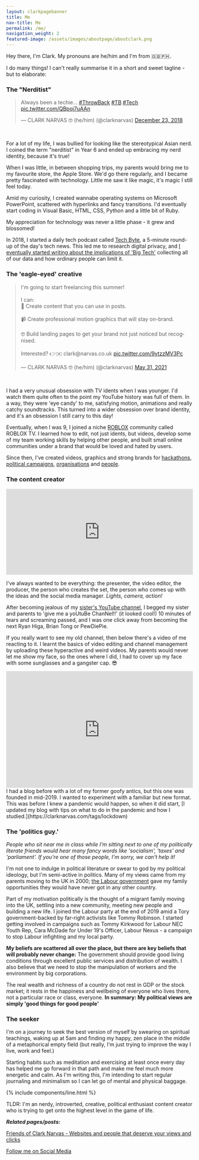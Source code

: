 ```yaml
---
layout: clarkpagebanner
title: Me
nav-title: Me
permalink: /me/
navigation_weight: 2
featured-image: /assets/images/aboutpage/aboutclark.png
---
```


Hey there, I'm Clark. My pronouns are he/him and I'm from 🇬🇧🇵🇭. 

I do many things! I can't really summarise it in a short and sweet tagline - but to elaborate:

### The "Nerditist"

<blockquote class="twitter-tweet"><p lang="en" dir="ltr">Always been a techie... <a href="https://twitter.com/hashtag/ThrowBack?src=hash&amp;ref_src=twsrc%5Etfw">#ThrowBack</a> <a href="https://twitter.com/hashtag/TB?src=hash&amp;ref_src=twsrc%5Etfw">#TB</a> <a href="https://twitter.com/hashtag/Tech?src=hash&amp;ref_src=twsrc%5Etfw">#Tech</a> <a href="https://t.co/QBpoj7uAAn">pic.twitter.com/QBpoj7uAAn</a></p>&mdash; CLARK NARVAS 🤓 (he/him) (@clarknarvas) <a href="https://twitter.com/clarknarvas/status/1076806941878484992?ref_src=twsrc%5Etfw">December 23, 2018</a></blockquote> <script async src="https://platform.twitter.com/widgets.js" charset="utf-8"></script><br>

For a lot of my life, I was bullied for looking like the stereotypical Asian nerd. I coined the term "nerditist" in Year 6 and ended up embracing my nerd identity, because it's true! 

When I was little, in between shopping trips, my parents would bring me to my favourite store, the Apple Store. We'd go there regularly, and I became pretty fascinated with technology. Little me saw it like magic, it's magic I still feel today. 

Amid my curiosity, I created wannabe operating systems on Microsoft PowerPoint, scattered with hyperlinks and fancy transitions. I'd eventually start coding in Visual Basic, HTML, CSS, Python and a little bit of Ruby. 

My appreciation for technology was never a little phase - it grew and blossomed! 

In 2018, I started a daily tech podcast called [Tech Byte](https://youtu.be/3RYkyi5aSTQ), a 5-minute round-up of the day's tech news. This led me to research digital privacy, and [I eventually started writing about the implications of 'Big Tech'](https://clarknarvas.com/2020/01/19/android-without-google-play-services-the-no-google-experiment.html) collecting all of our data and how ordinary people can limit it.


### The 'eagle-eyed' creative

<blockquote class="twitter-tweet"><p lang="en" dir="ltr">I&#39;m going to start freelancing this summer! <br><br>I can: <br>📸 Create content that you can use in posts.<br><br>📹 Create professional motion graphics that will stay on-brand.<br><br>🤓 Build landing pages to get your brand not just noticed but recognised. <br><br>Interested? 👉✉️ clark@narvas.co.uk <a href="https://t.co/9vtzzMV3Pc">pic.twitter.com/9vtzzMV3Pc</a></p>&mdash; CLARK NARVAS 🤓 (he/him) (@clarknarvas) <a href="https://twitter.com/clarknarvas/status/1399302381855195138?ref_src=twsrc%5Etfw">May 31, 2021</a></blockquote> <script async src="https://platform.twitter.com/widgets.js" charset="utf-8"></script><br>

I had a very unusual obsession with TV idents when I was younger. I'd watch them quite often to the point my YouTube history was full of them. In a way, they were 'eye candy' to me, satisfying motion, animations and really catchy soundtracks. This turned into a wider obsession over brand identity, and it's an obsession I still carry to this day! 

Eventually, when I was 9, I joined a niche [ROBLOX](https://en.wikipedia.org/wiki/Roblox) community called ROBLOX TV. I learned how to edit, not just idents, but videos, develop some of my team working skills by helping other people, and built small online communities under a brand that would be loved and hated by users. 

Since then, I've created videos, graphics and strong brands for [hackathons](https://youtu.be/WR_PAc_Q_Vc), [political campaigns](https://twitter.com/caramcdade_/status/1368964729155293195?s=20), [organisations](https://twitter.com/NexusLabour/status/1411342958515953665?s=20) and [people](https://pawlean.com/2021/06/21/building-the-pawlean-brand-with-clark-narvas). 



### The content creator

<iframe src="https://open.spotify.com/embed/episode/0ZqHn8U2YPdFMTbs0APsVW" width="100%" height="232" frameBorder="0" allowtransparency="true" allow="encrypted-media"></iframe>

I've always wanted to be everything: the presenter, the video editor, the producer, the person who creates the set, the person who comes up with the ideas and the social media manager. _Lights, camera, action!_

After becoming jealous of my [sister's YouTube channel](https://www.youtube.com/user/Pablobobchann), I begged my sister and parents to 'give me a yoUtuBe ChanNel!!' (it looked cool!) 10 minutes of tears and screaming passed, and I was one click away from becoming the next Ryan Higa, Brian Tong or PewDiePie. 

If you really want to see my old channel, then below there's a video of me reacting to it. I learnt the basics of video editing and channel management by uploading these hyperactive and weird videos. My parents would never let me show my face, so the ones where I did, I had to cover up my face with some sunglasses and a gangster cap. 😎 
<br>
<iframe width="100%" height="315" src="https://www.youtube.com/embed/78NnkaqPXu0" title="YouTube video player" frameborder="0" allow="accelerometer; autoplay; clipboard-write; encrypted-media; gyroscope; picture-in-picture" allowfullscreen></iframe>
<br>
I had a blog before with a lot of my former goofy antics, but this one was founded in mid-2019. I wanted to experiment with a familiar but new format. This was before I knew a pandemic would happen, so when it did start, [I updated my blog with tips on what to do in the pandemic and how I studied.](https://clarknarvas.com/tags/lockdown)


### The 'politics guy.'

_People who sit near me in class while I'm sitting next to one of my politically literate friends would hear many fancy words like 'socialism', 'taxes' and 'parliament'. If you're one of those people, I'm sorry, we can't help it!_

I'm not one to indulge in political literature or swear to god by my political ideology, but I'm semi-active in politics. Many of my views came from my parents moving to the UK in 2000; [the Labour government](https://labour.org.uk/about/labours-legacy/) gave my family opportunities they would have never got in any other country. 

Part of my motivation politically is the thought of a migrant family moving into the UK, settling into a new community, meeting new people and building a new life. I joined the Labour party at the end of 2019 amid a Tory government-backed by far-right activists like Tommy Robinson. I started getting involved in campaigns such as Tommy Kirkwood for Labour NEC Youth Rep, Cara McDade for Under 19's Officer, Labour Nexus - a campaign to stop Labour infighting and my local party.

**My beliefs are scattered all over the place, but there are key beliefs that will probably never change:** The government should provide good living conditions through excellent public services and distribution of wealth. I also believe that we need to stop the manipulation of workers and the environment by big corporations. 

The real wealth and richness of a country do not rest in GDP or the stock market; it rests in the happiness and wellbeing of everyone who lives there, not a particular race or class, everyone. **In summary: My political views are simply 'good things for good people'**

### The seeker

I'm on a journey to seek the best version of myself by swearing on spiritual teachings, waking up at 5am and finding my happy, zen place in the middle of a metaphorical empty field (but really, I'm just trying to improve the way I live, work and feel.)

Starting habits such as meditation and exercising at least once every day has helped me go forward in that path and make me feel much more energetic and calm. As I'm writing this, I'm intending to start regular journaling and minimalism so I can let go of mental and physical baggage. 


{% include components/line.html %}

TLDR: I'm an nerdy, introverted, creative, political enthusiast content creator who is trying to get onto the highest level in the game of life. 


___Related pages/posts:___

[Friends of Clark Narvas - Websites and people that deserve your views and clicks](/friendsofclarknarvas)

[Follow me on Social Media](https://linktr.ee/clarknarvas)
